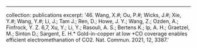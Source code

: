 ---
collection: publications
excerpt: '46.	Wang, X.#; Ou, P.#; Wicks, J.#; Xie, Y.#; Wang, Y.#; Li, J.; Tam J.; Ren, D.; Howe, J. Y.; Wang, Z.; Ozden, A.; Finfrock, Y. Z. 6,7, Xu, Y.; Li, Y.; Rasouli, A. S.; Bertens K.; Ip, A. H.; Graetzel, M.; Sinton D.; Sargent, E. H.* Gold-in-copper at low *CO coverage enables efficient electromethanation of CO2. Nat. Commun. 2021, 12, 3387.'


